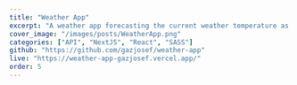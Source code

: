 ```yaml
---
title: "Weather App"
excerpt: "A weather app forecasting the current weather temperature as well as the next five hours."
cover_image: "/images/posts/WeatherApp.png"
categories: ["API", "NextJS", "React", "SASS"]
github: "https://github.com/gazjosef/weather-app"
live: "https://weather-app-gazjosef.vercel.app/"
order: 5
---
```

